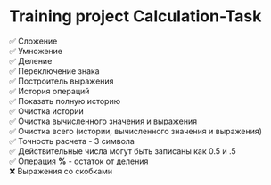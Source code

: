 # Training project Calculation-Task

✅ Сложение  
✅ Умножение  
✅ Деление  
✅ Переключение знака  
✅ Построитель выражения  
✅ История операций  
✅ Показать полную историю  
✅ Очистка истории  
✅ Очистка вычисленного значения и выражения  
✅ Очистка всего (истории, вычисленного значения и выражения)  
✅ Точность расчета - 3 символа  
✅ Действительные числа могут быть записаны как 0.5 и .5  
✅ Операция **%** - остаток от деления  
❌ Выражения со скобками  
